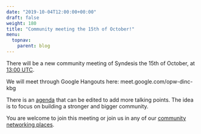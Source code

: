 ```yaml
---
date: "2019-10-04T12:00:00+00:00"
draft: false
weight: 180
title: "Community meeting the 15th of October!"
menu:
  topnav:
    parent: blog
---
```


<p>There will be a new community meeting of Syndesis the 15th of October, at 
<a href="https://www.timeanddate.com/worldclock/meetingdetails.html?year=2019&month=10&day=15&hour=13&min=0&sec=0&p1=321&p2=776&p3=168&p4=1960&p5=16&p6=263">13:00 UTC</a>.</p>
<p>We will meet through Google Hangouts here: meet.google.com/opw-dinc-kbg</p>
<p>There is an <a href="https://github.com/syndesisio/syndesis/wiki/Meeting-Notes">agenda</a> 
that can be edited to add more talking points. The idea is to focus on building a stronger and bigger community.</p>
<p>You are welcome to join this meeting or join us in any of our <a href="https://syndesis.io/community/">community networking places</a>.</p>
